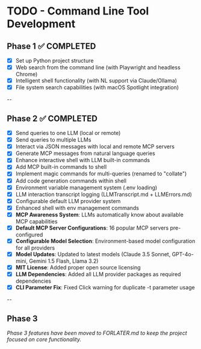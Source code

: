 # TODO - Command Line Tool Development

## Phase 1 ✅ COMPLETED
- [x] Set up Python project structure
- [x] Web search from the command line (with Playwright and headless Chrome)
- [x] Intelligent shell functionality (with NL support via Claude/Ollama)
- [x] File system search capabilities (with macOS Spotlight integration)

--

## Phase 2 ✅ COMPLETED
- [x] Send queries to one LLM (local or remote)
- [x] Send queries to multiple LLMs
- [x] Interact via JSON messages with local and remote MCP servers
- [x] Generate MCP messages from natural language queries
- [x] Enhance interactive shell with LLM built-in commands
- [x] Add MCP built-in commands to shell
- [x] Implement magic commands for multi-queries (renamed to "collate")
- [x] Add code generation commands within shell
- [x] Environment variable management system (.env loading)
- [x] LLM interaction transcript logging (LLMTranscript.md + LLMErrors.md)
- [x] Configurable default LLM provider system
- [x] Enhanced shell with env management commands
- [x] **MCP Awareness System**: LLMs automatically know about available MCP capabilities
- [x] **Default MCP Server Configurations**: 16 popular MCP servers pre-configured
- [x] **Configurable Model Selection**: Environment-based model configuration for all providers
- [x] **Model Updates**: Updated to latest models (Claude 3.5 Sonnet, GPT-4o-mini, Gemini 1.5 Flash, Llama 3.2)
- [x] **MIT License**: Added proper open source licensing
- [x] **LLM Dependencies**: Added all LLM provider packages as required dependencies
- [x] **CLI Parameter Fix**: Fixed Click warning for duplicate -t parameter usage

--

## Phase 3
*Phase 3 features have been moved to FORLATER.md to keep the project focused on core functionality.*